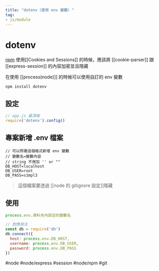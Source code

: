 ```yaml
---
title: "dotenv（使用 env 變數）"
tag: 
- js/module
---
```

# dotenv
[npm](https://www.npmjs.com/package/dotenv)
使用[[Cookies and Sessions]] 的時候，應該將 [[cookie-parser]] 跟 [[express-session]] 的內容加密並且隱藏

在使用 [[process(node)]] 的時候可以使用自訂的 env 變數

```shell
npm install dotenv
```

## 設定
```js
// app.js 最頂端
require('dotenv').config()
```

## 專案新增 .env 檔案
```shell
// 可以照著這個格式新增 env 變數
// 變數名=變數內容
// string 不用加 '' or ""
DB_HOST=localhost
DB_USER=root
DB_PASS=s1mpl3
```
> 這個檔案要透過 [[node 的 gitignore 設定]]隱藏
## 使用
```js
process.env.資料夾內設定的變數名
```

```js
// 對應用法
const db = require('db')
db.connect({
  host: process.env.DB_HOST,
  username: process.env.DB_USER,
  password: process.env.DB_PASS
})
```




#node #node/express  #session #node/npm #git